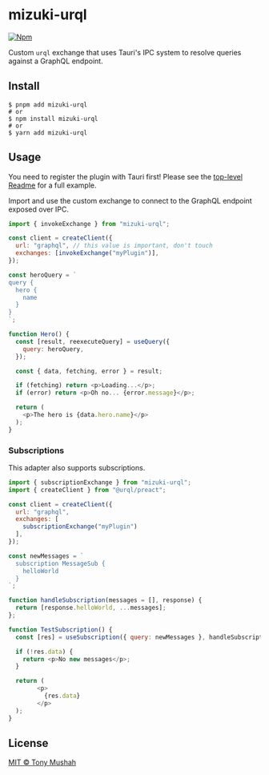 # mizuki-urql

[![Npm][npm-badge]][npm-url]

Custom `urql` exchange that uses Tauri's IPC system to resolve queries against a GraphQL endpoint.

## Install

```console
$ pnpm add mizuki-urql
# or
$ npm install mizuki-urql
# or
$ yarn add mizuki-urql
```

## Usage

You need to register the plugin with Tauri first! Please see the [top-level Readme] for a full example.

Import and use the custom exchange to connect to the GraphQL endpoint exposed over IPC.

```javascript
import { invokeExchange } from "mizuki-urql";

const client = createClient({
  url: "graphql", // this value is important, don't touch
  exchanges: [invokeExchange("myPlugin")],
});

const heroQuery = `
query {
  hero {
    name
  }
}
`;

function Hero() {
  const [result, reexecuteQuery] = useQuery({
    query: heroQuery,
  });

  const { data, fetching, error } = result;

  if (fetching) return <p>Loading...</p>;
  if (error) return <p>Oh no... {error.message}</p>;

  return (
    <p>The hero is {data.hero.name}</p>
  );
}
```

### Subscriptions

This adapter also supports subscriptions.

```javascript
import { subscriptionExchange } from "mizuki-urql";
import { createClient } from "@urql/preact";

const client = createClient({
  url: "graphql",
  exchanges: [
    subscriptionExchange("myPlugin")
  ],
});

const newMessages = `
  subscription MessageSub {
    helloWorld
  }
`;

function handleSubscription(messages = [], response) {
  return [response.helloWorld, ...messages];
};

function TestSubscription() {
  const [res] = useSubscription({ query: newMessages }, handleSubscription);

  if (!res.data) {
    return <p>No new messages</p>;
  }

  return (
        <p>
          {res.data}
        </p>
  ); 
}
```

## License

[MIT © Tony Mushah](./LICENSE)

[top-level Readme]: ../../README.md
[npm-url]: https://www.npmjs.com/package/mizuki-urql
[npm-badge]: https://img.shields.io/npm/v/mizuki-urql